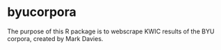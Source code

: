 # byucorpora
The purpose of this R package is to webscrape KWIC results of the BYU corpora, created by Mark Davies.
